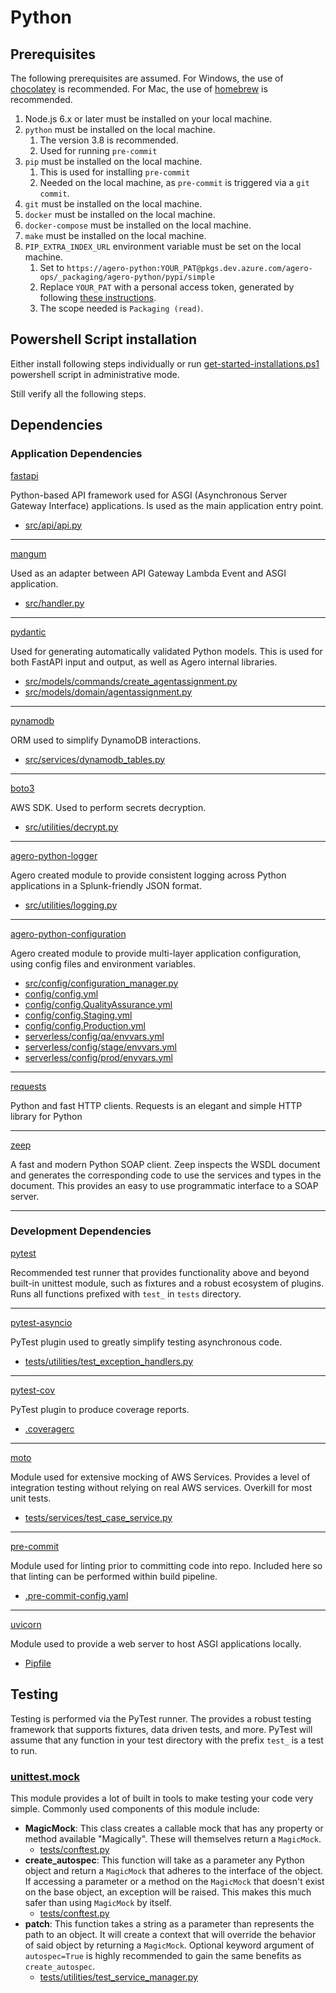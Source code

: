 # Python

## Prerequisites
The following prerequisites are assumed.  For Windows, the use of [chocolatey](https://chocolatey.org/) is
recommended.  For Mac, the use of [homebrew](https://brew.sh/) is recommended.

1.  Node.js 6.x or later must be installed on your local machine.
1. `python` must be installed on the local machine.
    1. The version 3.8 is recommended.
    1. Used for running `pre-commit`
1. `pip` must be installed on the local machine.
    1. This is used for installing `pre-commit`
    1. Needed on the local machine, as `pre-commit` is triggered via a `git commit`.
1. `git` must be installed on the local machine.
1. `docker` must be installed on the local machine.
1. `docker-compose` must be installed on the local machine.
1. `make` must be installed on the local machine.
1. `PIP_EXTRA_INDEX_URL` environment variable must be set on the local machine.
    1. Set to `https://agero-python:YOUR_PAT@pkgs.dev.azure.com/agero-ops/_packaging/agero-python/pypi/simple`
    1. Replace `YOUR_PAT` with a personal access token, generated by following [these instructions](https://docs.microsoft.com/en-us/azure/devops/organizations/accounts/use-personal-access-tokens-to-authenticate?view=azure-devops&tabs=preview-page).
    1. The scope needed is `Packaging (read)`.

## Powershell Script installation

Either install following steps individually or run [get-started-installations.ps1](/cli-windows/get-started-installations.ps1) powershell script in administrative mode.

Still verify all the following steps.

## Dependencies

### Application Dependencies

[fastapi](https://fastapi.tiangolo.com/)

Python-based API framework used for ASGI (Asynchronous Server Gateway Interface) applications.  Is used as the main
application entry point.
* [src/api/api.py](/src/api/api.py)

----
[mangum](https://erm.github.io/mangum/)

Used as an adapter between API Gateway Lambda Event and ASGI application.
* [src/handler.py](/src/handler.py)

----
[pydantic](https://pydantic-docs.helpmanual.io/)

Used for generating automatically validated Python models.  This is used for both FastAPI input and output, as well
as Agero internal libraries.
* [src/models/commands/create_agentassignment.py](/src/models/commands/create_agentassignment.py)
* [src/models/domain/agentassignment.py](/src/models/domain/agentassignment.py)

----
[pynamodb](https://pynamodb.readthedocs.io/en/latest/)

ORM used to simplify DynamoDB interactions.
* [src/services/dynamodb_tables.py](/src/services/dynamodb_tables.py)

----
[boto3](https://boto3.amazonaws.com/v1/documentation/api/latest/index.html)

AWS SDK.  Used to perform secrets decryption.
* [src/utilities/decrypt.py](/src/utilities/decrypt.py)

----
[agero-python-logger](https://bitbucket.org/agero/agero-python-logger/src/master/)

Agero created module to provide consistent logging across Python applications in a Splunk-friendly JSON format.
* [src/utilities/logging.py](/src/utilities/logging.py)

----
[agero-python-configuration](https://bitbucket.org/agero/agero-python-configuration/src/master/)

Agero created module to provide multi-layer application configuration, using config files and environment variables.
* [src/config/configuration_manager.py](/src/config/configuration_manager.py)
* [config/config.yml](/config/config.yml)
* [config/config.QualityAssurance.yml](/config/config.QualityAssurance.yml)
* [config/config.Staging.yml](/config/config.Staging.yml)
* [config/config.Production.yml](/config/config.Production.yml)
* [serverless/config/qa/envvars.yml](/serverless/config/qa/envvars.yml)
* [serverless/config/stage/envvars.yml](/serverless/config/stage/envvars.yml)
* [serverless/config/prod/envvars.yml](/serverless/config/prod/envvars.yml)

----
[requests](https://requests.readthedocs.io/en/master/)

Python and fast HTTP clients. Requests is an elegant and simple HTTP library for Python

----
[zeep](https://docs.python-zeep.org/en/master/)

A fast and modern Python SOAP client. Zeep inspects the WSDL document and generates the corresponding code to use the services and types in the document. This provides an easy to use programmatic interface to a SOAP server.

----

### Development Dependencies

[pytest](https://docs.pytest.org/en/latest/)

Recommended test runner that provides functionality above and beyond built-in unittest module, such as fixtures and a
robust ecosystem of plugins.  Runs all functions prefixed with `test_` in `tests` directory.

----
[pytest-asyncio](https://github.com/pytest-dev/pytest-asyncio)

PyTest plugin used to greatly simplify testing asynchronous code.
* [tests/utilities/test_exception_handlers.py](/tests/utilities/test_exception_handlers.py)

----
[pytest-cov](https://pypi.org/project/pytest-cov/)

PyTest plugin to produce coverage reports.
* [.coveragerc](/.coveragerc)

----
[moto](http://docs.getmoto.org/en/latest/)

Module used for extensive mocking of AWS Services.  Provides a level of integration testing without relying on real
AWS services.  Overkill for most unit tests.
* [tests/services/test_case_service.py](/tests/services/test_case_service.py)

----
[pre-commit](https://pre-commit.com/)

Module used for linting prior to committing code into repo.  Included here so that linting can be performed within
build pipeline.
* [.pre-commit-config.yaml](/.pre-commit-config.yaml)

----
[uvicorn](https://www.uvicorn.org/)

Module used to provide a web server to host ASGI applications locally.

* [Pipfile](/Pipfile)


## Testing

Testing is performed via the PyTest runner.  The provides a robust testing framework that supports fixtures, data
driven tests, and more.  PyTest will assume that any function in your test directory with the prefix `test_` is a test
to run.

### [unittest.mock](https://docs.python.org/3.8/library/unittest.mock.html)

This module provides a lot of built in tools to make testing your code very simple.  Commonly used components of this
module include:

* __MagicMock__: This class creates a callable mock that has any property or method available "Magically".  These will
themselves return a `MagicMock`.
    * [tests/conftest.py](/tests/conftest.py)
* __create_autospec__: This function will take as a parameter any Python object and return a `MagicMock` that adheres
to the interface of the object.  If accessing a parameter or a method on the `MagicMock` that doesn't exist on the base
object, an exception will be raised.  This makes this much safer than using `MagicMock` by itself.
    * [tests/conftest.py](/tests/conftest.py)
* __patch__: This function takes a string as a parameter than represents the path to an object.  It will create a
context that will override the behavior of said object by returning a `MagicMock`.  Optional keyword argument of
`autospec=True` is highly recommended to gain the same benefits as `create_autospec`.
    * [tests/utilities/test_service_manager.py](/tests/utilities/test_service_manager.py)


